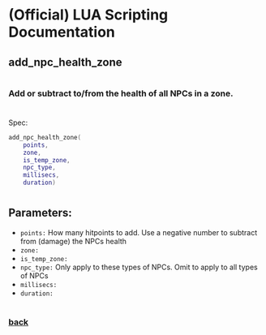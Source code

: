 
# (Official) LUA Scripting Documentation

## add_npc_health_zone
#
### Add or subtract to/from the health of all NPCs in a zone.
#
Spec:
```lua
add_npc_health_zone(
	points,
	zone,
	is_temp_zone,
	npc_type,
	millisecs,
	duration)
```
#
## Parameters:
- `points:` How many hitpoints to add. Use a negative number to subtract from (damage) the NPCs health
- `zone:` 
- `is_temp_zone:` 
- `npc_type:` Only apply to these types of NPCs. Omit to apply to all types of NPCs
- `millisecs:` 
- `duration:` 
#  

### [back](../npcs)

